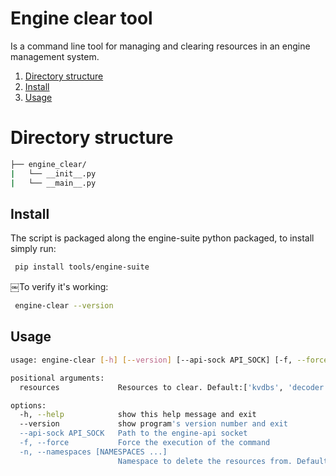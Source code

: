 # Engine clear tool
Is a command line tool for managing and clearing resources in an engine management system.

1. [Directory structure](#directory-structure)
1. [Install](#install)
1. [Usage](#usage)

# Directory structure

```bash
├── engine_clear/
|   └── __init__.py
|   └── __main__.py
```

## Install
The script is packaged along the engine-suite python packaged, to install simply run:
```bash
￼pip install tools/engine-suite
```
￼To verify it's working:
```bash
￼engine-clear --version
```

## Usage
```bash
usage: engine-clear [-h] [--version] [--api-sock API_SOCK] [-f, --force] [-n, --namespaces [NAMESPACES ...]] [resources ...]

positional arguments:
  resources             Resources to clear. Default:['kvdbs', 'decoder', 'rule', 'output', 'filter', 'integration', 'policy']

options:
  -h, --help            show this help message and exit
  --version             show program's version number and exit
  --api-sock API_SOCK   Path to the engine-api socket
  -f, --force           Force the execution of the command
  -n, --namespaces [NAMESPACES ...]
                        Namespace to delete the resources from. Default:['user', 'wazuh', 'system']
```
